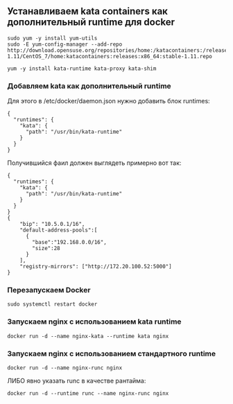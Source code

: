 ## Устанавливаем kata containers как дополнительный runtime для docker
```
sudo yum -y install yum-utils
sudo -E yum-config-manager --add-repo http://download.opensuse.org/repositories/home:/katacontainers:/releases:/x86_64:/stable-1.11/CentOS_7/home:katacontainers:releases:x86_64:stable-1.11.repo

yum -y install kata-runtime kata-proxy kata-shim
```
### Добавляем kata как дополнительный runtime
Для этого в /etc/docker/daemon.json нужно добавить блок runtimes:
```
{
  "runtimes": {
    "kata": {
      "path": "/usr/bin/kata-runtime"
    }
  }
}
```
Получившийся фаил должен выглядеть примерно вот так:
```
{
  "runtimes": {
    "kata": {
      "path": "/usr/bin/kata-runtime"
    }
  }
}
{
    "bip": "10.5.0.1/16",
    "default-address-pools":[
      {
        "base":"192.168.0.0/16",
        "size":28
      }
    ],
    "registry-mirrors": ["http://172.20.100.52:5000"]
}
```
### Перезапускаем Docker
```
sudo systemctl restart docker
```
### Запускаем nginx с использованием kata runtime
```
docker run -d --name nginx-kata --runtime kata nginx
```
### Запускаем nginx с использованием стандартного runtime
```
docker run -d --name nginx-runc nginx 
```
ЛИБО явно указать runc в качестве рантайма:
```
docker run -d --runtime runc --name nginx-runc nginx 
```

